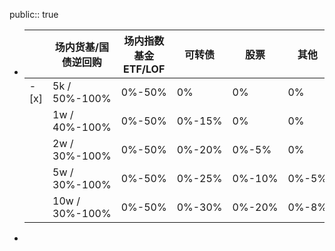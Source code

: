 public:: true

- ||场内货基/国债逆回购|场内指数基金 ETF/LOF|可转债|股票|其他|
  |--|--|--|--|--|--|
  |- [x]|5k  / 50%-100%|0%-50%|0%|0%|0%|
  ||1w / 40%-100%|0%-50%|0%-15%|0%|0%|
  ||2w / 30%-100%|0%-50%|0%-20%|0%-5%|0%|
  ||5w / 30%-100%|0%-50%|0%-25%|0%-10%|0%-5%|
  ||10w / 30%-100%|0%-50%|0%-30%|0%-20%|0%-8%|
-